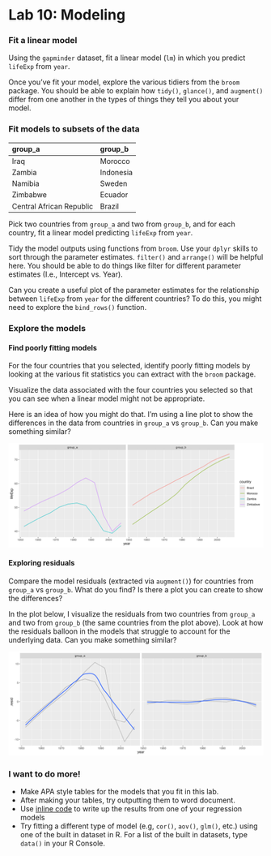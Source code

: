 # Lab 10: Modeling


### Fit a linear model

Using the `gapminder` dataset, fit a linear model (`lm`) in which you
predict `lifeExp` from `year`.

Once you’ve fit your model, explore the various tidiers from the `broom`
package. You should be able to explain how `tidy()`, `glance()`, and
`augment()` differ from one another in the types of things they tell you
about your model.

### Fit models to subsets of the data

| group_a                  | group_b   |
|:-------------------------|:----------|
| Iraq                     | Morocco   |
| Zambia                   | Indonesia |
| Namibia                  | Sweden    |
| Zimbabwe                 | Ecuador   |
| Central African Republic | Brazil    |

Pick two countries from `group_a` and two from `group_b`, and for each
country, fit a linear model predicting `lifeExp` from `year`.

Tidy the model outputs using functions from `broom`. Use your `dplyr`
skills to sort through the parameter estimates. `filter()` and
`arrange()` will be helpful here. You should be able to do things like
filter for different parameter estimates (I.e., Intercept vs. Year).

Can you create a useful plot of the parameter estimates for the
relationship between `lifeExp` from `year` for the different countries?
To do this, you might need to explore the `bind_rows()` function.

### Explore the models

#### Find poorly fitting models

For the four countries that you selected, identify poorly fitting models
by looking at the various fit statistics you can extract with the
`broom` package.

Visualize the data associated with the four countries you selected so
that you can see when a linear model might not be appropriate.

Here is an idea of how you might do that. I’m using a line plot to show
the differences in the data from countries in `group_a` vs `group_b`.
Can you make something similar?

![](line-plot.png)

#### Exploring residuals

Compare the model residuals (extracted via `augment()`) for countries
from `group_a` vs `group_b`. What do you find? Is there a plot you can
create to show the differences?

In the plot below, I visualize the residuals from two countries from
`group_a` and two from `group_b` (the same countries from the plot
above). Look at how the residuals balloon in the models that struggle to
account for the underlying data. Can you make something similar?

![](residual-plot.png)

### I want to do more!

- Make APA style tables for the models that you fit in this lab.
- After making your tables, try outputting them to word document.
- Use [inline code](https://r4ds.hadley.nz/quarto#inline-code) to write
  up the results from one of your regression models
- Try fitting a different type of model (e.g, `cor()`, `aov()`, `glm()`,
  etc.) using one of the built in dataset in R. For a list of the built
  in datasets, type `data()` in your R Console.

